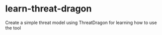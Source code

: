 # learn-threat-dragon
Create a simple threat model using ThreatDragon for learning how to use the tool

